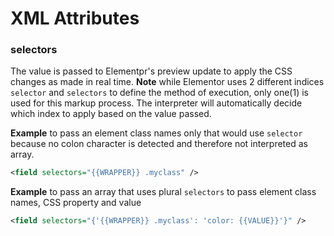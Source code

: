 # XML Attributes

### selectors
The value is passed to Elementpr's preview update to apply the CSS changes as made in real time.
**Note** while Elementor uses 2 different indices `selector` and `selectors` to define the method of execution, only one(1) is used for this markup process. The interpreter will automatically decide which index to apply based on the value passed.

**Example** to pass an element class names only that would use `selector` because no colon character is detected and therefore not interpreted as array.
```xml
<field selectors="{{WRAPPER}} .myclass" />
```
**Example** to pass an array that uses plural `selectors` to pass element class names, CSS property and value
```xml
<field selectors="{'{{WRAPPER}} .myclass': 'color: {{VALUE}}'}" />
```
